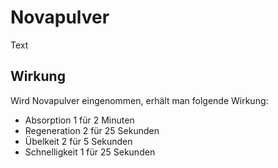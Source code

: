 # Novapulver

Text


## Wirkung

Wird Novapulver eingenommen, erhält man folgende Wirkung:
- Absorption 1 für 2 Minuten
- Regeneration 2 für 25 Sekunden
- Übelkeit 2 für 5 Sekunden
- Schnelligkeit 1 für 25 Sekunden
